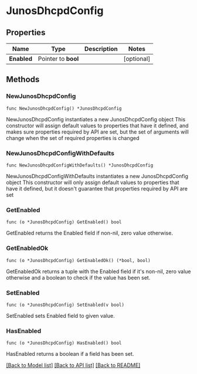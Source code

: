 # JunosDhcpdConfig

## Properties

Name | Type | Description | Notes
------------ | ------------- | ------------- | -------------
**Enabled** | Pointer to **bool** |  | [optional] 

## Methods

### NewJunosDhcpdConfig

`func NewJunosDhcpdConfig() *JunosDhcpdConfig`

NewJunosDhcpdConfig instantiates a new JunosDhcpdConfig object
This constructor will assign default values to properties that have it defined,
and makes sure properties required by API are set, but the set of arguments
will change when the set of required properties is changed

### NewJunosDhcpdConfigWithDefaults

`func NewJunosDhcpdConfigWithDefaults() *JunosDhcpdConfig`

NewJunosDhcpdConfigWithDefaults instantiates a new JunosDhcpdConfig object
This constructor will only assign default values to properties that have it defined,
but it doesn't guarantee that properties required by API are set

### GetEnabled

`func (o *JunosDhcpdConfig) GetEnabled() bool`

GetEnabled returns the Enabled field if non-nil, zero value otherwise.

### GetEnabledOk

`func (o *JunosDhcpdConfig) GetEnabledOk() (*bool, bool)`

GetEnabledOk returns a tuple with the Enabled field if it's non-nil, zero value otherwise
and a boolean to check if the value has been set.

### SetEnabled

`func (o *JunosDhcpdConfig) SetEnabled(v bool)`

SetEnabled sets Enabled field to given value.

### HasEnabled

`func (o *JunosDhcpdConfig) HasEnabled() bool`

HasEnabled returns a boolean if a field has been set.


[[Back to Model list]](../README.md#documentation-for-models) [[Back to API list]](../README.md#documentation-for-api-endpoints) [[Back to README]](../README.md)


